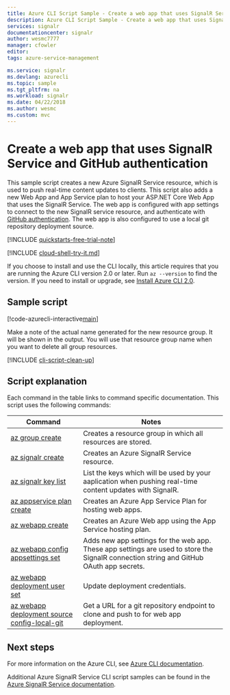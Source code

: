 ```yaml
---
title: Azure CLI Script Sample - Create a web app that uses SignalR Service and GitHub authentication | Microsoft Docs
description: Azure CLI Script Sample - Create a web app that uses SignalR Service and GitHub authentication
services: signalr
documentationcenter: signalr
author: wesmc7777
manager: cfowler
editor: 
tags: azure-service-management

ms.service: signalr
ms.devlang: azurecli
ms.topic: sample
ms.tgt_pltfrm: na
ms.workload: signalr
ms.date: 04/22/2018
ms.author: wesmc
ms.custom: mvc
---
```


# Create a web app that uses SignalR Service and GitHub authentication

This sample script creates a new Azure SignalR Service resource, which is used to push real-time content updates to clients. This script also adds a new Web App and App Service plan to host your ASP.NET Core Web App that uses the SignalR Service. The web app is configured with app settings to connect to the new SignalR service resource, and authenticate with [GitHub authentication](https://developer.github.com/v3/guides/basics-of-authentication/). The web app is also configured to use a local git repository deployment source.

[!INCLUDE [quickstarts-free-trial-note](../../../includes/quickstarts-free-trial-note.md)]

[!INCLUDE [cloud-shell-try-it.md](../../../includes/cloud-shell-try-it.md)]

If you choose to install and use the CLI locally, this article requires that you are running the Azure CLI version 2.0 or later. Run `az --version` to find the version. If you need to install or upgrade, see [Install Azure CLI 2.0]( /cli/azure/install-azure-cli). 

## Sample script

[!code-azurecli-interactive[main](../../../cli_scripts/azure-signalr/create-signalr-with-app-service/create-signalr-with-app-service-github-oauth.sh "Create a new SignalR Service and Web App configured to use SignalR, and GitHub OAuth")]

Make a note of the actual name generated for the new resource group. It will be shown in the output. You will use that resource group name when you want to delete all group resources.

[!INCLUDE [cli-script-clean-up](../../../includes/cli-script-clean-up.md)]

## Script explanation

Each command in the table links to command specific documentation. This script uses the following commands:

| Command | Notes |
|---|---|
| [az group create](/cli/azure/group#az-group-create) | Creates a resource group in which all resources are stored. |
| [az signalr create](/cli/azure/signalr#az-signalr-create) | Creates an Azure SignalR Service resource. |
| [az signalr key list](/cli/azure/signalr/key#az-signalr-key-list) | List the keys which will be used by your aaplication when pushing real-time content updates with SignalR. |
| [az appservice plan create](/cli/azure/appservice/plan#az-appservice-plan-create) | Creates an Azure App Service Plan for hosting web apps. |
| [az webapp create](/cli/azure/webapp#az-webapp-create) | Creates an Azure Web app using the App Service hosting plan. |
| [az webapp config appsettings set](/cli/azure/webapp/config/appsettings#az-webapp-config-appsettings-set) | Adds new app settings for the web app. These app settings are used to store the SignalR connection string and GitHub OAuth app secrets. |
| [az webapp deployment user set](/cli/azure/webapp/deployment/user#az-webapp-deployment-user-set) | Update deployment credentials. |
| [az webapp deployment source config-local-git](/cli/azure/webapp/deployment/source#az-webapp-deployment-source-config-local-git) | Get a URL for a git repository endpoint to clone and push to for web app deployment. |

## Next steps

For more information on the Azure CLI, see [Azure CLI documentation](/cli/azure).

Additional Azure SignalR Service CLI script samples can be found in the [Azure SignalR Service documentation](../signalr-cli-samples.md).
